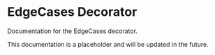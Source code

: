 # EdgeCases Decorator

Documentation for the EdgeCases decorator.

This documentation is a placeholder and will be updated in the future.
